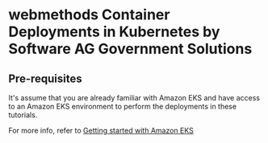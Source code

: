 # webmethods Container Deployments in Kubernetes by Software AG Government Solutions 

## Pre-requisites

It's assume that you are already familiar with Amazon EKS and have access to an Amazon EKS environment to perform the deployments in these tutorials.

For more info, refer to [Getting started with Amazon EKS](https://docs.aws.amazon.com/eks/latest/userguide/getting-started.html)

